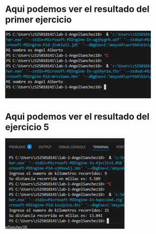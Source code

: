# Aqui podemos ver el resultado del primer ejercicio
![ejercicio1](/images/1.png)
# Aqui podemos ver el resultado del ejercicio 5
![ejercicio5](/images/5.png)

